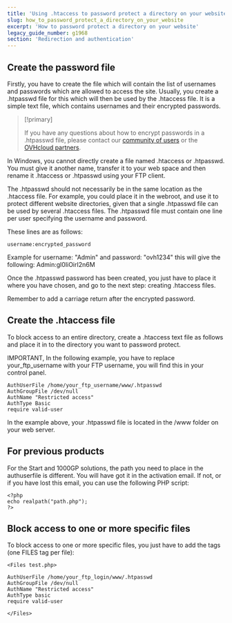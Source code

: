 ```yaml
---
title: 'Using .htaccess to password protect a directory on your website'
slug: how_to_password_protect_a_directory_on_your_website
excerpt: 'How to password protect a directory on your website'
legacy_guide_number: g1968
section: 'Redirection and authentication'
---
```


## Create the password file
Firstly, you have to create the file which will contain the list of usernames and passwords which are allowed to access the site. Usually, you create a .htpasswd file for this which will then be used by the .htaccess file. It is a simple text file, which contains usernames and their encrypted passwords. 

> [!primary]
>
> If you have any questions about how to encrypt passwords in a .htpasswd file, please contact our [community of users](https://community.ovh.com/en/) or the [OVHcloud partners](https://partner.ovhcloud.com/en-gb/).
>

In Windows, you cannot directly create a file named .htaccess or .htpasswd. You must give it another name, transfer it to your web space and then rename it .htaccess or .htpasswd using your FTP client.

The .htpasswd should not necessarily be in the same location as the .htaccess file. For example, you could place it in the webroot, and use it to protect different website directories, given that a single .htpasswd file can be used by several .htaccess files. The .htpasswd file must contain one line per user specifying the username and password.

These lines are as follows:

```
username:encrypted_password
```

Example for username: "Admin" and password: "ovh1234" this will give the following: Admin:gl0IiOirI2n6M

Once the .htpasswd password has been created, you just have to place it where you have chosen, and go to the next step: creating .htaccess files.

Remember to add a carriage return after the encrypted password.

## Create the .htaccess file
To block access to an entire directory, create a .htaccess text file as follows and place it in to the directory you want to password protect. 

IMPORTANT, In the following example, you have to replace your_ftp_username with your FTP username, you will find this in your control panel.


```
AuthUserFile /home/your_ftp_username/www/.htpasswd
AuthGroupFile /dev/null
AuthName "Restricted access"
AuthType Basic
require valid-user
```


In the example above, your .htpasswd file is located in the /www folder on your web server.

## For previous products
For the Start and 1000GP solutions, the path you need to place in the authuserfile is different. 
You will have got it in the activation email. If not, or if you have lost this email, you can use the following PHP script:

```
<?php
echo realpath("path.php");
?>
```




## Block access to one or more specific files
To block access to one or more specific files, you just have to add the tags (one FILES tag per file):


```
<Files test.php>

AuthUserFile /home/your_ftp_login/www/.htpasswd
AuthGroupFile /dev/null
AuthName "Restricted access"
AuthType basic
require valid-user

</Files>
```

